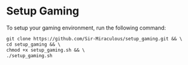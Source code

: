 # Setup Gaming

To setup your gaming environment, run the following command:

```markdown
git clone https://github.com/Sir-Miraculous/setup_gaming.git && \
cd setup_gaming && \
chmod +x setup_gaming.sh && \
./setup_gaming.sh
